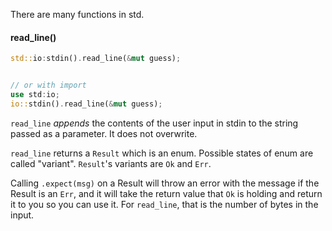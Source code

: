 There are many functions in std. 

#### read_line()
```rust
std::io:stdin().read_line(&mut guess);


// or with import
use std:io;
io::stdin().read_line(&mut guess);
```

`read_line` *appends* the contents of the user input in stdin to the string passed as a parameter. It does not overwrite. 

`read_line` returns a `Result` which is an enum. Possible states of enum are called "variant". `Result`'s variants are `Ok` and `Err`. 

Calling `.expect(msg)` on a Result will throw an error with the message if the Result is an `Err`, and it will take the return value that `Ok` is holding and return it to you so you can use it. For `read_line`, that is the number of bytes in the input.  